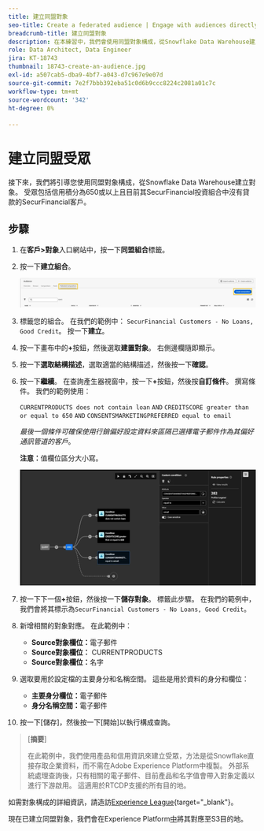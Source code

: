 ```yaml
---
title: 建立同盟對象
seo-title: Create a federated audience | Engage with audiences directly from your data warehouse using Federated Audience Composition
breadcrumb-title: 建立同盟對象
description: 在本練習中，我們會使用同盟對象構成，從Snowflake Data Warehouse建立對象。
role: Data Architect, Data Engineer
jira: KT-18743
thumbnail: 18743-create-an-audience.jpg
exl-id: a507cab5-dba9-4bf7-a043-d7c967e9e07d
source-git-commit: 7e2f7bbb392eba51c0d6b9ccc8224c2081a01c7c
workflow-type: tm+mt
source-wordcount: '342'
ht-degree: 0%

---
```


# 建立同盟受眾

接下來，我們將引導您使用同盟對象構成，從Snowflake Data Warehouse建立對象。 受眾包括信用積分為650或以上且目前其SecurFinancial投資組合中沒有貸款的SecurFinancial客戶。

## 步驟

1. 在&#x200B;**客戶>對象**&#x200B;入口網站中，按一下&#x200B;**同盟組合**&#x200B;標籤。
2. 按一下&#x200B;**建立組合**。

   ![建立組合](assets/create-composition.png)

3. 標籤您的組合。 在我們的範例中： `SecurFinancial Customers - No Loans, Good Credit`。 按一下&#x200B;**建立**。

4. 按一下畫布中的&#x200B;**+**&#x200B;按鈕，然後選取&#x200B;**建置對象**。 右側邊欄隨即顯示。

5. 按一下&#x200B;**選取結構描述**，選取適當的結構描述，然後按一下&#x200B;**確認**。

6. 按一下&#x200B;**繼續**。 在查詢產生器視窗中，按一下&#x200B;**+**&#x200B;按鈕，然後按&#x200B;**自訂條件**。 撰寫條件。 我們的範例使用：

   `CURRENTPRODUCTS does not contain loan`
   `AND`
   `CREDITSCORE greater than or equal to 650`
   `AND`
   `CONSENTSMARKETINGPREFERRED equal to email`

   *最後一個條件可確保使用行銷偏好設定資料來區隔已選擇電子郵件作為其偏好通訊管道的客戶*。

   **注意：**&#x200B;值欄位區分大小寫。

   ![query-builder](assets/query-builder.png)

7. 按一下下一個&#x200B;**+**&#x200B;按鈕，然後按一下&#x200B;**儲存對象**。 標籤此步驟。 在我們的範例中，我們會將其標示為`SecurFinancial Customers - No Loans, Good Credit`。

8. 新增相關的對象對應。 在此範例中：

   - **Source對象欄位：**&#x200B;電子郵件
   - **Source對象欄位：** CURRENTPRODUCTS
   - **Source對象欄位：**&#x200B;名字

9. 選取要用於設定檔的主要身分和名稱空間。 這些是用於資料的身分和欄位：

   - **主要身分欄位：**&#x200B;電子郵件
   - **身分名稱空間：**&#x200B;電子郵件

10. 按一下[儲存]&#x200B;**&#x200B;**，然後按一下[開始]&#x200B;**&#x200B;**&#x200B;以執行構成查詢。

>[**摘要**]
>
> 在此範例中，我們使用產品和信用資訊來建立受眾，方法是從Snowflake直接存取企業資料，而不需在Adobe Experience Platform中複製。 外部系統處理查詢後，只有相關的電子郵件、目前產品和名字值會帶入對象定義以進行下游啟用。 這適用於RTCDP支援的所有目的地。

如需對象構成的詳細資訊，請造訪[Experience League](https://experienceleague.adobe.com/zh-hant/docs/federated-audience-composition/using/compositions/create-composition/create-composition){target="_blank"}。

現在已建立同盟對象，我們會在Experience Platform[中](map-federated-audience-to-s3.md)將其對應至S3目的地。
